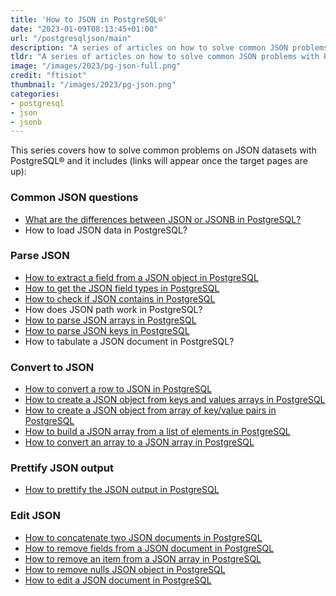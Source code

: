 ```yaml
---
title: 'How to JSON in PostgreSQL®'
date: "2023-01-09T08:13:45+01:00"
url: "/postgresqljson/main"
description: "A series of articles on how to solve common JSON problems with PostgreSQL®"
tldr: "A series of articles on how to solve common JSON problems with PostgreSQL®"
image: "/images/2023/pg-json-full.png"
credit: "ftisiot"
thumbnail: "/images/2023/pg-json.png"
categories:
- postgresql
- json
- jsonb
---
```


This series covers how to solve common problems on JSON datasets with PostgreSQL® and it includes (links will appear once the target pages are up):

<!--more-->

### Common JSON questions

* [What are the differences between JSON or JSONB in PostgreSQL?](/postgresqljson/what-are-the-differences-json-jsonb-postgresql)
* How to load JSON data in PostgreSQL?

### Parse JSON

* [How to extract a field from a JSON object in PostgreSQL](/postgresqljson/how-to-extract-field-from-json-postgresql)
* [How to get the JSON field types in PostgreSQL](/postgresqljson/how-to-get-json-field-types-postgresql)
* [How to check if JSON contains in PostgreSQL](/postgresqljson/how-to-check-JSON-contains-postgresql)
* How does JSON path work in PostgreSQL?
* [How to parse JSON arrays in PostgreSQL](/postgresqljson/how-to-parse-json-arrays-in-postgresql)
* [How to parse JSON keys in PostgreSQL](/postgresqljson/how-to-parse-json-keys-postgresql)
* How to tabulate a JSON document in PostgreSQL?

### Convert to JSON

* [How to convert a row to JSON in PostgreSQL](/postgresqljson/how-to-convert-table-row-json-postgresql)
* [How to create a JSON object from keys and values arrays in PostgreSQL](/postgresqljson/howto-create-json-from-keys-and-values-arrays-postgresql)
* [How to create a JSON object from array of key/value pairs in PostgreSQL](/postgresqljson/howto-create-json-from-array-key-value-pairs-postgresql)
* [How to build a JSON array from a list of elements in PostgreSQL](/postgresqljson/how-to-build-json-array-from-elements-postgresql)
* [How to convert an array to a JSON array in PostgreSQL](/postgresqljson/howto-convert-array-to-json-array-postgresql)

### Prettify JSON output

* [How to prettify the JSON output in PostgreSQL](/postgresqljson/how-to-prettify-json-output-in-postgresql)

### Edit JSON

* [How to concatenate two JSON documents in PostgreSQL](/postgresqljson/how-to-concatenate-two-json-docs-postgresql)
* [How to remove fields from a JSON document in PostgreSQL](/postgresqljson/how-to-remove-fields-from-json-postgresql)
* [How to remove an item from a JSON array in PostgreSQL](/postgresqljson/how-to-remove-items-from-json-array-postgresql)
* [How to remove nulls JSON object in PostgreSQL](/postgresqljson/how-to-remove-nulls-from-json-postgresql)
* [How to edit a JSON document in PostgreSQL](/postgresqljson/how-to-edit-json-postgresql)
